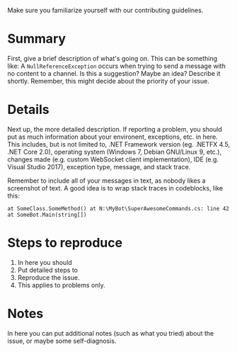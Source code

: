 Make sure you familiarize yourself with our contributing guidelines.

# Summary
First, give a brief description of what's going on. This can be something like: A `NullReferenceException` occurs when 
trying to send a message with no content to a channel. Is this a suggestion? Maybe an idea? Describe it shortly. 
Remember, this might decide about the priority of your issue.

# Details
Next up, the more detailed description. If reporting a problem, you should put as much information about your 
environent, exceptions, etc. in here. This includes, but is not limited to, .NET Framework version (eg. .NETFX 4.5, 
.NET Core 2.0), operating system (Windows 7, Debian GNU/Linux 9, etc.), changes made (e.g. custom WebSocket client 
implementation), IDE (e.g. Visual Studio 2017), exception type, message, and stack trace.

Remember to include all of your messages in text, as nobody likes a screenshot of text. A good idea is to wrap stack 
traces in codeblocks, like this:

```
at SomeClass.SomeMethod() at N:\MyBot\SuperAwesomeCommands.cs: line 42
at SomeBot.Main(string[])
```

# Steps to reproduce
1. In here you should
2. Put detailed steps to
3. Reproduce the issue.
4. This applies to problems only.

# Notes
In here you can put additional notes (such as what you tried) about the issue, or maybe some self-diagnosis.